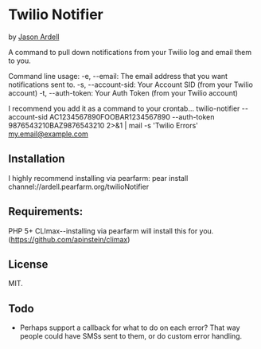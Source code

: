 # Twilio Notifier
by [Jason Ardell](http://github.com/ardell)

A command to pull down notifications from your Twilio log and email them to you.

Command line usage:
    -e, --email:        The email address that you want notifications sent to.
    -s, --account-sid:  Your Account SID (from your Twilio account)
    -t, --auth-token:   Your Auth Token (from your Twilio account)

I recommend you add it as a command to your crontab...
    twilio-notifier --account-sid AC1234567890FOOBAR1234567890 --auth-token 9876543210BAZ9876543210 2>&1 | mail -s 'Twilio Errors' my.email@example.com

## Installation
I highly recommend installing via pearfarm:
    pear install channel://ardell.pearfarm.org/twilioNotifier

## Requirements:
PHP 5+
CLImax--installing via pearfarm will install this for you. (https://github.com/apinstein/climax)

## License
MIT.

## Todo
* Perhaps support a callback for what to do on each error? That way people could have SMSs sent to them, or do custom error handling.
